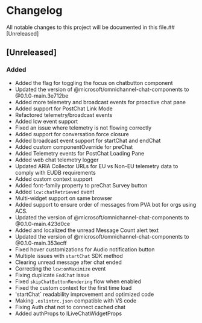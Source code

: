 # Changelog

All notable changes to this project will be documented in this file.## [Unreleased]

## [Unreleased]
### Added 
- Added the flag for toggling the focus on chatbutton component
- Updated the version of @microsoft/omnichannel-chat-components to @0.1.0-main.3e712be
- Added more telemetry and broadcast events for proactive chat pane
- Added support for PostChat Link Mode
- Refactored telemetry/broadcast events
- Added lcw event support
- Fixed an issue where telemetry is not flowing correctly
- Added support for conversation force closure
- Added broadcast event support for startChat and endChat
- Added custom componentOverride for preChat
- Added Telemetry events for PostChat Loading Pane
- Added web chat telemetry logger
- Updated ARIA Collector URLs for EU vs Non-EU telemetry data to comply with EUDB requirements
- Added custom context support
- Added font-family property to preChat Survey button
- Added `lcw:chatRetrieved` event
- Multi-widget support on same browser
- Added support to ensure order of messages from PVA bot for orgs using ACS.
- Updated the version of @microsoft/omnichannel-chat-components to @0.1.0-main.423d0ce
- Added and localized the unread Message Count alert text
- Updated the version of @microsoft/omnichannel-chat-components to @0.1.0-main.353ecff
- Fixed hover customizations for Audio notification button
- Multiple issues with `startChat` SDK method
- Clearing unread message after chat ended
- Correcting the `lcw:onMaximize` event
- Fixing duplicate `EndChat` issue
- Fixed `skipChatButtonRendering` flow when enabled
- Fixed the custom context for the first time load
- 'startChat` readability improvement and optimized code
- Making `.eslintrc.json` compatible with VS code
- Fixing Auth chat not to connect cached chat
- Added authProps to ILiveChatWidgetProps
